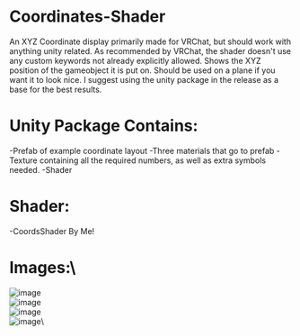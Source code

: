 # Coordinates-Shader
An XYZ Coordinate display primarily made for VRChat, but should work with anything unity related.
As recommended by VRChat, the shader doesn't use any custom keywords not already explicitly allowed.
Shows the XYZ position of the gameobject it is put on. Should be used on a plane if you want it to look nice.
I suggest using the unity package in the release as a base for the best results.

# Unity Package Contains:
-Prefab of example coordinate layout
-Three materials that go to prefab
-Texture containing all the required numbers, as well as extra symbols needed.
-Shader

# Shader:
-CoordsShader By Me!

# Images:\

![image](https://github.com/user-attachments/assets/7d7f5691-670b-4de0-9c08-d7f9a5692ac7)\
![image](https://github.com/user-attachments/assets/6d34237a-559e-44f0-8bf6-6d8ae3022d53)\
![image](https://github.com/user-attachments/assets/8c17ff63-15cc-45f8-b6b3-9cb306f173ff)\
![image](https://github.com/user-attachments/assets/fc7fb1fa-4bcb-47ca-82de-dce31a2342e5)\
